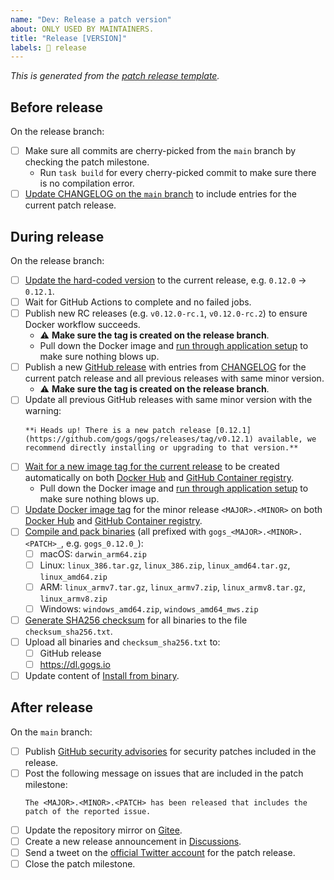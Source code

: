 ```yaml
---
name: "Dev: Release a patch version"
about: ONLY USED BY MAINTAINERS.
title: "Release [VERSION]"
labels: 📸 release
---
```


_This is generated from the [patch release template](https://github.com/gogs/gogs/blob/main/.github/ISSUE_TEMPLATE/dev_release_patch_version.md)._

## Before release

On the release branch:

- [ ] Make sure all commits are cherry-picked from the `main` branch by checking the patch milestone.
	- Run `task build` for every cherry-picked commit to make sure there is no compilation error.
- [ ] [Update CHANGELOG on the `main` branch](https://github.com/gogs/gogs/commit/e6c5633f580399c8f4dfc07166a63a01c6c70346) to include entries for the current patch release.

## During release

On the release branch:

- [ ] [Update the hard-coded version](https://github.com/gogs/gogs/commit/f0e3cd90f8d7695960eeef2e4e54b2e717302f6c) to the current release, e.g. `0.12.0` -> `0.12.1`.
- [ ] Wait for GitHub Actions to complete and no failed jobs.
- [ ] Publish new RC releases (e.g. `v0.12.0-rc.1`, `v0.12.0-rc.2`) to ensure Docker workflow succeeds.
	- ⚠️ **Make sure the tag is created on the release branch**.
	- Pull down the Docker image and [run through application setup](https://github.com/gogs/gogs/blob/main/docker/README.md) to make sure nothing blows up.
- [ ] Publish a new [GitHub release](https://github.com/gogs/gogs/releases) with entries from [CHANGELOG](https://github.com/gogs/gogs/blob/main/CHANGELOG.md) for the current patch release and all previous releases with same minor version.
	- ⚠️ **Make sure the tag is created on the release branch**.
- [ ] Update all previous GitHub releases with same minor version with the warning:
	```
	**ℹ️ Heads up! There is a new patch release [0.12.1](https://github.com/gogs/gogs/releases/tag/v0.12.1) available, we recommend directly installing or upgrading to that version.**
	```
- [ ] [Wait for a new image tag for the current release](https://github.com/gogs/gogs/actions/workflows/docker.yml?query=event%3Arelease) to be created automatically on both [Docker Hub](https://hub.docker.com/r/gogs/gogs/tags) and [GitHub Container registry](https://github.com/gogs/gogs/pkgs/container/gogs).
	- Pull down the Docker image and [run through application setup](https://github.com/gogs/gogs/blob/main/docker/README.md) to make sure nothing blows up.
- [ ] [Update Docker image tag](https://github.com/gogs/gogs/blob/main/docs/dev/release/release_new_version.md#update-docker-image-tag) for the minor release `<MAJOR>.<MINOR>` on both [Docker Hub](https://hub.docker.com/r/gogs/gogs/tags) and [GitHub Container registry](https://github.com/gogs/gogs/pkgs/container/gogs).
- [ ] [Compile and pack binaries](https://github.com/gogs/gogs/blob/main/docs/dev/release/release_new_version.md#compile-and-pack-binaries) (all prefixed with `gogs_<MAJOR>.<MINOR>.<PATCH>_`, e.g. `gogs_0.12.0_`):
	- [ ] macOS: `darwin_arm64.zip`
	- [ ] Linux: `linux_386.tar.gz`, `linux_386.zip`, `linux_amd64.tar.gz`, `linux_amd64.zip`
	- [ ] ARM: `linux_armv7.tar.gz`, `linux_armv7.zip`, `linux_armv8.tar.gz`, `linux_armv8.zip`
	- [ ] Windows: `windows_amd64.zip`, `windows_amd64_mws.zip`
- [ ] [Generate SHA256 checksum](https://github.com/gogs/gogs/blob/main/docs/dev/release/sha256.sh) for all binaries to the file `checksum_sha256.txt`.
- [ ] Upload all binaries and `checksum_sha256.txt` to:
	- [ ] GitHub release
	- [ ] https://dl.gogs.io
- [ ] Update content of [Install from binary](https://gogs.io/docs/installation/install_from_binary).

## After release

On the `main` branch:

- [ ] Publish [GitHub security advisories](https://github.com/gogs/gogs/security) for security patches included in the release.
- [ ] Post the following message on issues that are included in the patch milestone:
    ```
    The <MAJOR>.<MINOR>.<PATCH> has been released that includes the patch of the reported issue.
    ```
- [ ] Update the repository mirror on [Gitee](https://gitee.com/unknwon/gogs).
- [ ] Create a new release announcement in [Discussions](https://github.com/gogs/gogs/discussions/categories/announcements).
- [ ] Send a tweet on the [official Twitter account](https://twitter.com/GogsHQ) for the patch release.
- [ ] Close the patch milestone.
